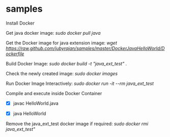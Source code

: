 # samples
Install Docker

Get java docker image: *sudo docker pull java*

Get the Docker image for java extension image: *wget https://raw.github.com/jubyrajan/samples/master/DockerJavaHelloWorld/Dockerfile*

Build Docker Image: *sudo docker build -t "java_ext_test" .*

Check the newly created image: *sudo docker images*

Run Docker Image Interactively: *sudo docker run -it --rm java_ext_test*

Compile and execute inside Docker Container

- [x] javac HelloWorld.java
- [x] java HelloWorld


Remove the java_ext_test docker image if required: *sudo docker rmi java_ext_test"*
